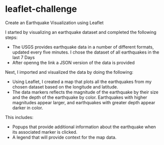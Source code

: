 # leaflet-challenge

Create an Earthquake Visualization using Leaflet

I started by visualizing an earthquake dataset and completed the following steps:

- The USGS provides earthquake data in a number of different formats, updated every five minutes. I chose the dataset of all earthquakes in the last 7 Days
- After openng the link a JSON version of the data is provided

Next, I imported and visualized the data by doing the following:

- Using Leaflet, I created a map that plots all the earthquakes from my chosen dataset based on the longitude and latitude.
- The data markers reflects the magnitude of the earthquake by their size and the depth of the earthquake by color. Earthquakes with higher magnitudes appear larger, and earthquakes with greater depth appear darker in color.

This includes:
- Popups that provide additional information about the earthquake when its associated marker is clicked.
- A legend that will provide context for the map data.
